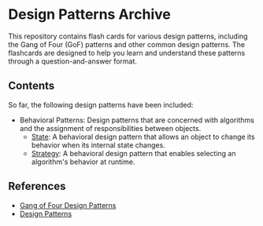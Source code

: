 # Design Patterns Archive

This repository contains flash cards for various design patterns, including the Gang of Four (GoF) patterns and other common design patterns. The flashcards are designed to help you learn and understand these patterns through a question-and-answer format.

## Contents

So far, the following design patterns have been included:

- Behavioral Patterns: Design patterns that are concerned with algorithms and the assignment of responsibilities between objects.
  - [State](./behavioral/State.pdf): A behavioral design pattern that allows an object to change its behavior when its internal state changes.
  - [Strategy](./behavioral/Strategy.pdf): A behavioral design pattern that enables selecting an algorithm's behavior at runtime.

## References

- [Gang of Four Design Patterns](https://en.wikipedia.org/wiki/Design_Patterns)
- [Design Patterns](https://refactoring.guru/design-patterns)
